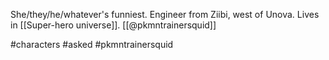 She/they/he/whatever's funniest. Engineer from Ziibi, west of Unova. Lives in [[Super-hero universe]]. [[@pkmntrainersquid]]

#characters #asked #pkmntrainersquid 